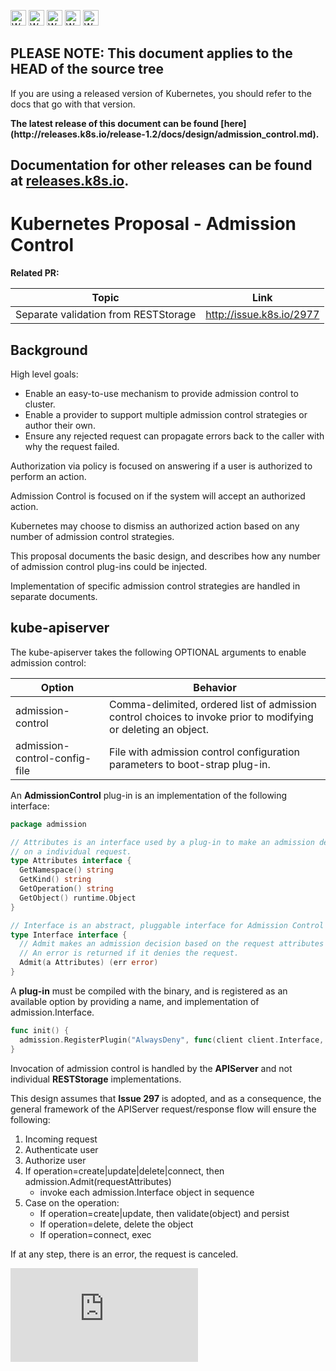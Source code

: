 <!-- BEGIN MUNGE: UNVERSIONED_WARNING -->

<!-- BEGIN STRIP_FOR_RELEASE -->

<img src="http://kubernetes.io/kubernetes/img/warning.png" alt="WARNING"
     width="25" height="25">
<img src="http://kubernetes.io/kubernetes/img/warning.png" alt="WARNING"
     width="25" height="25">
<img src="http://kubernetes.io/kubernetes/img/warning.png" alt="WARNING"
     width="25" height="25">
<img src="http://kubernetes.io/kubernetes/img/warning.png" alt="WARNING"
     width="25" height="25">
<img src="http://kubernetes.io/kubernetes/img/warning.png" alt="WARNING"
     width="25" height="25">

<h2>PLEASE NOTE: This document applies to the HEAD of the source tree</h2>

If you are using a released version of Kubernetes, you should
refer to the docs that go with that version.

<!-- TAG RELEASE_LINK, added by the munger automatically -->
<strong>
The latest release of this document can be found
[here](http://releases.k8s.io/release-1.2/docs/design/admission_control.md).

Documentation for other releases can be found at
[releases.k8s.io](http://releases.k8s.io).
</strong>
--

<!-- END STRIP_FOR_RELEASE -->

<!-- END MUNGE: UNVERSIONED_WARNING -->

# Kubernetes Proposal - Admission Control

**Related PR:**

| Topic | Link |
| ----- | ---- |
| Separate validation from RESTStorage | http://issue.k8s.io/2977 |

## Background

High level goals:
* Enable an easy-to-use mechanism to provide admission control to cluster.
* Enable a provider to support multiple admission control strategies or author
their own.
* Ensure any rejected request can propagate errors back to the caller with why
the request failed.

Authorization via policy is focused on answering if a user is authorized to
perform an action.

Admission Control is focused on if the system will accept an authorized action.

Kubernetes may choose to dismiss an authorized action based on any number of
admission control strategies.

This proposal documents the basic design, and describes how any number of
admission control plug-ins could be injected.

Implementation of specific admission control strategies are handled in separate
documents.

## kube-apiserver

The kube-apiserver takes the following OPTIONAL arguments to enable admission
control:

| Option | Behavior |
| ------ | -------- |
| admission-control | Comma-delimited, ordered list of admission control choices to invoke prior to modifying or deleting an object. |
| admission-control-config-file | File with admission control configuration parameters to boot-strap plug-in. |

An **AdmissionControl** plug-in is an implementation of the following interface:

```go
package admission

// Attributes is an interface used by a plug-in to make an admission decision
// on a individual request.
type Attributes interface {
  GetNamespace() string
  GetKind() string
  GetOperation() string
  GetObject() runtime.Object
}

// Interface is an abstract, pluggable interface for Admission Control decisions.
type Interface interface {
  // Admit makes an admission decision based on the request attributes
  // An error is returned if it denies the request.
  Admit(a Attributes) (err error)
}
```

A **plug-in** must be compiled with the binary, and is registered as an
available option by providing a name, and implementation of admission.Interface.

```go
func init() {
  admission.RegisterPlugin("AlwaysDeny", func(client client.Interface, config io.Reader) (admission.Interface, error) { return NewAlwaysDeny(), nil })
}
```

Invocation of admission control is handled by the **APIServer** and not
individual **RESTStorage** implementations.

This design assumes that **Issue 297** is adopted, and as a consequence, the
general framework of the APIServer request/response flow will ensure the
following:

1. Incoming request
2. Authenticate user
3. Authorize user
4. If operation=create|update|delete|connect, then admission.Admit(requestAttributes)
   - invoke each admission.Interface object in sequence
5. Case on the operation:
   - If operation=create|update, then validate(object) and persist
   - If operation=delete, delete the object
   - If operation=connect, exec

If at any step, there is an error, the request is canceled.


<!-- BEGIN MUNGE: GENERATED_ANALYTICS -->
[![Analytics](https://kubernetes-site.appspot.com/UA-36037335-10/GitHub/docs/design/admission_control.md?pixel)]()
<!-- END MUNGE: GENERATED_ANALYTICS -->

